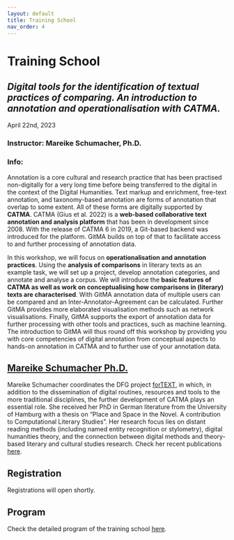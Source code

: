 ```yaml
---
layout: default
title: Training School
nav_order: 4
---
```


# Training School

## *Digital tools for the identification of textual practices of comparing. An introduction to annotation and operationalisation with CATMA.*
April 22nd, 2023

### Instructor: Mareike Schumacher, Ph.D.

### Info:

Annotation is a core cultural and research practice that has been practised non-digitally for a very long time before being transferred to the digital in the context of the Digital Humanities. Text markup and enrichment, free-text annotation, and taxonomy-based annotation are forms of annotation that overlap to some extent. All of these forms are digitally supported by **CATMA**. CATMA (Gius et al. 2022) is a **web-based collaborative text annotation and analysis platform** that has been in development since 2008. With the release of CATMA 6 in 2019, a Git-based backend was introduced for the platform. GitMA builds on top of that to facilitate access to and further processing of annotation data.
 
In this workshop, we will focus on **operationalisation and annotation practices**. Using the **analysis of comparisons** in literary texts as an example task, we will set up a project, develop annotation categories, and annotate and analyse a corpus. We will introduce the **basic features of CATMA as well as work on conceptualising how comparisons in (literary) texts are characterised**. With GitMA annotation data of multiple users can be compared and an Inter-Annotator-Agreement can be calculated. Further GitMA provides more elaborated visualisation methods such as network visualisations. Finally, GitMA supports the export of annotation data for further processing with other tools and practices, such as machine learning.
The introduction to GitMA will thus round off this workshop by providing you with core competencies of digital annotation from conceptual aspects to hands-on annotation in CATMA and to further use of your annotation data.


## [Mareike Schumacher Ph.D.](https://www.linglit.tu-darmstadt.de/institutlinglit/mitarbeitende/schumacher_ref/index.en.jsp)
 
Mareike Schumacher coordinates the DFG project [forTEXT](https://fortext.net), in which, in addition to the dissemination of digital routines, resources and tools to the more traditional disciplines, the further development of CATMA plays an essential role. She received her PhD in German literature from the University of Hamburg with a thesis on “Place and Space in the Novel. A contribution to Computational Literary Studies”. Her research focus lies on distant reading methods (including named entity recognition or stylometry), digital humanities theory, and the connection between digital methods and theory-based literary and cultural studies research.
Check her recent publications [here](https://mareikeschumacher.de/?p=1117).

## Registration

Registrations will open shortly.

<!-- Please register [here](https://forms.gle/BWNbKk1FRoDEto9H8) if you are interested in taking part to the training school. -->

## Program

Check the detailed program of the training school [here](program.md/#training-school).
